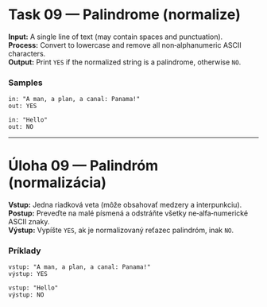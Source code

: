 
# Task 09 — Palindrome (normalize)

**Input:** A single line of text (may contain spaces and punctuation).  
**Process:** Convert to lowercase and remove all non‑alphanumeric ASCII characters.  
**Output:** Print `YES` if the normalized string is a palindrome, otherwise `NO`.

### Samples
```
in: "A man, a plan, a canal: Panama!"
out: YES

in: "Hello"
out: NO
```

---

# Úloha 09 — Palindróm (normalizácia)

**Vstup:** Jedna riadková veta (môže obsahovať medzery a interpunkciu).  
**Postup:** Preveďte na malé písmená a odstráňte všetky ne‑alfa‑numerické ASCII znaky.  
**Výstup:** Vypíšte `YES`, ak je normalizovaný reťazec palindróm, inak `NO`.

### Príklady
```
vstup: "A man, a plan, a canal: Panama!"
výstup: YES

vstup: "Hello"
výstup: NO
```
